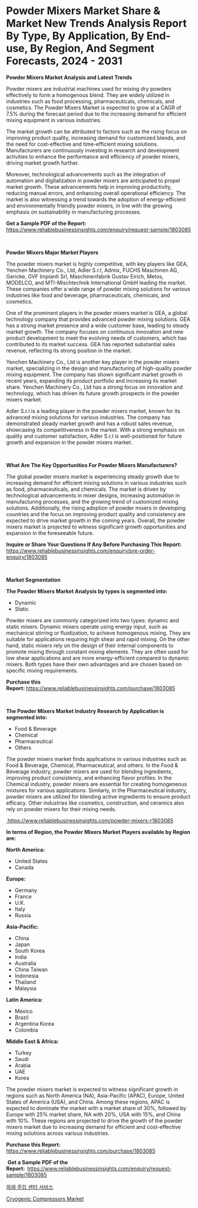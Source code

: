 <p><h1>Powder Mixers Market Share & Market New Trends Analysis Report By Type, By Application, By End-use, By Region, And Segment Forecasts, 2024 - 2031</h1></p><p><strong>Powder Mixers Market Analysis and Latest Trends</strong></p>
<p><p>Powder mixers are industrial machines used for mixing dry powders effectively to form a homogenous blend. They are widely utilized in industries such as food processing, pharmaceuticals, chemicals, and cosmetics. The Powder Mixers Market is expected to grow at a CAGR of 7.5% during the forecast period due to the increasing demand for efficient mixing equipment in various industries. </p><p>The market growth can be attributed to factors such as the rising focus on improving product quality, increasing demand for customized blends, and the need for cost-effective and time-efficient mixing solutions. Manufacturers are continuously investing in research and development activities to enhance the performance and efficiency of powder mixers, driving market growth further.</p><p>Moreover, technological advancements such as the integration of automation and digitalization in powder mixers are anticipated to propel market growth. These advancements help in improving productivity, reducing manual errors, and enhancing overall operational efficiency. The market is also witnessing a trend towards the adoption of energy-efficient and environmentally friendly powder mixers, in line with the growing emphasis on sustainability in manufacturing processes.</p></p>
<p><strong>Get a Sample PDF of the Report:&nbsp;</strong> <a href="https://www.reliablebusinessinsights.com/enquiry/request-sample/1803085">https://www.reliablebusinessinsights.com/enquiry/request-sample/1803085</a></p>
<p>&nbsp;</p>
<p><strong>Powder Mixers Major Market Players</strong></p>
<p><p>The powder mixers market is highly competitive, with key players like GEA, Yenchen Machinery Co., Ltd, Adler S.r.l, Admix, FUCHS Maschinen AG, Gericke, GVF Impianti Srl, Maschinenfabrik Gustav Eirich, Metos, MODELCO, and MTI-Mischtechnik International GmbH leading the market. These companies offer a wide range of powder mixing solutions for various industries like food and beverage, pharmaceuticals, chemicals, and cosmetics.</p><p>One of the prominent players in the powder mixers market is GEA, a global technology company that provides advanced powder mixing solutions. GEA has a strong market presence and a wide customer base, leading to steady market growth. The company focuses on continuous innovation and new product development to meet the evolving needs of customers, which has contributed to its market success. GEA has reported substantial sales revenue, reflecting its strong position in the market.</p><p>Yenchen Machinery Co., Ltd is another key player in the powder mixers market, specializing in the design and manufacturing of high-quality powder mixing equipment. The company has shown significant market growth in recent years, expanding its product portfolio and increasing its market share. Yenchen Machinery Co., Ltd has a strong focus on innovation and technology, which has driven its future growth prospects in the powder mixers market.</p><p>Adler S.r.l is a leading player in the powder mixers market, known for its advanced mixing solutions for various industries. The company has demonstrated steady market growth and has a robust sales revenue, showcasing its competitiveness in the market. With a strong emphasis on quality and customer satisfaction, Adler S.r.l is well-positioned for future growth and expansion in the powder mixers market.</p></p>
<p>&nbsp;</p>
<p><strong>What Are The Key Opportunities For Powder Mixers Manufacturers?</strong></p>
<p><p>The global powder mixers market is experiencing steady growth due to increasing demand for efficient mixing solutions in various industries such as food, pharmaceuticals, and chemicals. The market is driven by technological advancements in mixer designs, increasing automation in manufacturing processes, and the growing trend of customized mixing solutions. Additionally, the rising adoption of powder mixers in developing countries and the focus on improving product quality and consistency are expected to drive market growth in the coming years. Overall, the powder mixers market is projected to witness significant growth opportunities and expansion in the foreseeable future.</p></p>
<p><strong>Inquire or Share Your Questions If Any Before Purchasing This Report:</strong> <a href="https://www.reliablebusinessinsights.com/enquiry/pre-order-enquiry/1803085">https://www.reliablebusinessinsights.com/enquiry/pre-order-enquiry/1803085</a></p>
<p>&nbsp;</p>
<p><strong>Market Segmentation</strong></p>
<p><strong>The Powder Mixers Market Analysis by types is segmented into:</strong></p>
<p><ul><li>Dynamic</li><li>Static</li></ul></p>
<p><p>Powder mixers are commonly categorized into two types: dynamic and static mixers. Dynamic mixers operate using energy input, such as mechanical stirring or fluidization, to achieve homogenous mixing. They are suitable for applications requiring high shear and rapid mixing. On the other hand, static mixers rely on the design of their internal components to promote mixing through constant mixing elements. They are often used for low shear applications and are more energy-efficient compared to dynamic mixers. Both types have their own advantages and are chosen based on specific mixing requirements.</p></p>
<p><strong>Purchase this Report:&nbsp;</strong><a href="https://www.reliablebusinessinsights.com/purchase/1803085">https://www.reliablebusinessinsights.com/purchase/1803085</a></p>
<p>&nbsp;</p>
<p><strong>The Powder Mixers Market Industry Research by Application is segmented into:</strong></p>
<p><ul><li>Food & Beverage</li><li>Chemical</li><li>Pharmaceutical</li><li>Others</li></ul></p>
<p><p>The powder mixers market finds applications in various industries such as Food & Beverage, Chemical, Pharmaceutical, and others. In the Food & Beverage industry, powder mixers are used for blending ingredients, improving product consistency, and enhancing flavor profiles. In the Chemical industry, powder mixers are essential for creating homogeneous mixtures for various applications. Similarly, in the Pharmaceutical industry, powder mixers are utilized for blending active ingredients to ensure product efficacy. Other industries like cosmetics, construction, and ceramics also rely on powder mixers for their mixing needs.</p></p>
<p><a href="https://www.reliablebusinessinsights.com/powder-mixers-r1803085">&nbsp;https://www.reliablebusinessinsights.com/powder-mixers-r1803085</a></p>
<p><strong>In terms of Region, the Powder Mixers Market Players available by Region are:</strong></p>
<p>
    <p> <strong> North America: </strong>
        <ul>
            <li>United States</li>
            <li>Canada</li>
        </ul>
        </p> 
    <p> <strong> Europe: </strong>
        <ul>
            <li>Germany</li>
            <li>France</li>
            <li>U.K.</li>
            <li>Italy</li>
            <li>Russia</li>
        </ul>
        </p> 
    <p> <strong> Asia-Pacific: </strong>
        <ul>
            <li>China</li>
            <li>Japan</li>
            <li>South Korea</li>
            <li>India</li>
            <li>Australia</li>
            <li>China Taiwan</li>
            <li>Indonesia</li>
            <li>Thailand</li>
            <li>Malaysia</li>
        </ul>
        </p> 
    <p> <strong> Latin America: </strong>
        <ul>
            <li>Mexico</li>
            <li>Brazil</li>
            <li>Argentina Korea</li>
            <li>Colombia</li>
        </ul>
        </p> 
    <p> <strong> Middle East & Africa: </strong>
        <ul>
            <li>Turkey</li>
            <li>Saudi</li>
            <li>Arabia</li>
            <li>UAE</li>
            <li>Korea</li>
        </ul>
    </p>
    </p>
<p><p>The powder mixers market is expected to witness significant growth in regions such as North America (NA), Asia-Pacific (APAC), Europe, United States of America (USA), and China. Among these regions, APAC is expected to dominate the market with a market share of 30%, followed by Europe with 25% market share, NA with 20%, USA with 15%, and China with 10%. These regions are projected to drive the growth of the powder mixers market due to increasing demand for efficient and cost-effective mixing solutions across various industries.</p></p>
<p><strong>Purchase this Report: </strong><a href="https://www.reliablebusinessinsights.com/purchase/1803085">https://www.reliablebusinessinsights.com/purchase/1803085</a></p>
<p>&nbsp;<strong>Get a Sample PDF of the Report:&nbsp;&nbsp;</strong><a href="https://www.reliablebusinessinsights.com/enquiry/request-sample/1803085">https://www.reliablebusinessinsights.com/enquiry/request-sample/1803085</a></p>
<p><strong></strong></p>
<p><p><a href="https://medium.com/@rickymetzdvm/%EC%A0%9C%ED%92%88-%EC%9C%A0%ED%98%95-%EB%B3%91%EC%9B%90-%ED%81%B4%EB%A6%AC%EB%8B%89-%EA%B0%80%EC%A0%95-%EB%B3%B4%EA%B1%B4-%EA%B8%B0%EA%B4%80-%EC%B5%9C%EC%A2%85-%EC%82%AC%EC%9A%A9-%EC%95%94-%EB%A7%8C%EC%84%B1-%EC%A7%88%ED%99%98-%EA%B8%B0%ED%83%80-%EB%B0%8F-%EC%A7%80%EC%97%AD-2024-2031%EC%97%90-%EB%8C%80%ED%95%9C-%EC%99%B8%EB%9E%98-%EC%A3%BC%EC%82%AC-%EC%84%BC%ED%84%B0-%EC%84%9C%EB%B9%84%EC%8A%A4-%EC%8B%9C%EC%9E%A5-%EB%B3%B4%EA%B3%A0%EC%84%9C-1d932666f386">외래 주입 센터 서비스</a></p><p><a href="https://github.com/JennyferFeil2023/Market-Research-Report-List-1/blob/main/cryogenic-compressors-market.md">Cryogenic Compressors Market</a></p></p>